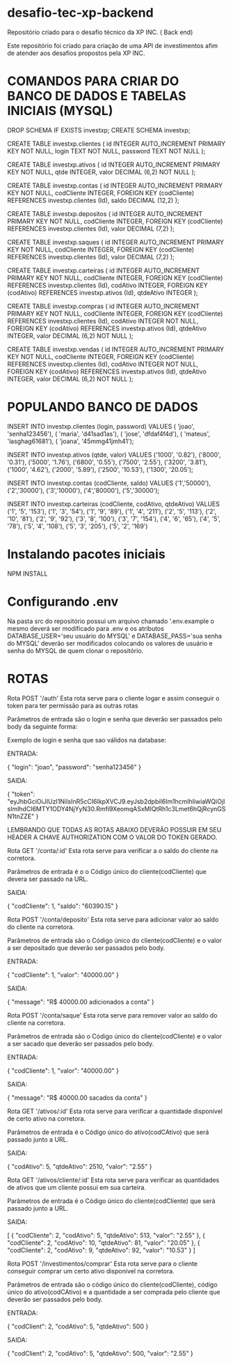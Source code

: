 # desafio-tec-xp-backend
Repositório criado para o desafio técnico da XP INC. ( Back end)

Este repositório foi criado para criação de uma API de investimentos afim de atender aos desafios propostos pela XP INC.

# COMANDOS PARA CRIAR DO BANCO DE DADOS E TABELAS INICIAIS (MYSQL)

DROP SCHEMA IF EXISTS investxp;
CREATE SCHEMA investxp;

CREATE TABLE investxp.clientes (
  id INTEGER AUTO_INCREMENT PRIMARY KEY NOT NULL,
  login TEXT NOT NULL,
  password TEXT NOT NULL
);

CREATE TABLE investxp.ativos (
  id INTEGER AUTO_INCREMENT PRIMARY KEY NOT NULL,
  qtde INTEGER,
  valor DECIMAL (6,2) NOT NULL
);

CREATE TABLE investxp.contas (
  id INTEGER AUTO_INCREMENT PRIMARY KEY NOT NULL,
  codCliente INTEGER,
  FOREIGN KEY (codCliente) REFERENCES investxp.clientes (Id),
  saldo DECIMAL (12,2)
);

CREATE TABLE investxp.depositos (
  id INTEGER AUTO_INCREMENT PRIMARY KEY NOT NULL,
  codCliente INTEGER,
  FOREIGN KEY (codCliente) REFERENCES investxp.clientes (Id),
  valor DECIMAL (7,2)
);

CREATE TABLE investxp.saques (
  id INTEGER AUTO_INCREMENT PRIMARY KEY NOT NULL,
  codCliente INTEGER,
  FOREIGN KEY (codCliente) REFERENCES investxp.clientes (Id),
  valor DECIMAL (7,2)
);

CREATE TABLE investxp.carteiras (
  id INTEGER AUTO_INCREMENT PRIMARY KEY NOT NULL,
  codCliente INTEGER,
  FOREIGN KEY (codCliente) REFERENCES investxp.clientes (Id),
  codAtivo INTEGER,
  FOREIGN KEY (codAtivo) REFERENCES investxp.ativos (Id),
  qtdeAtivo INTEGER
);

CREATE TABLE investxp.compras (
  id INTEGER AUTO_INCREMENT PRIMARY KEY NOT NULL,
  codCliente INTEGER,
  FOREIGN KEY (codCliente) REFERENCES investxp.clientes (Id),
  codAtivo INTEGER NOT NULL,
  FOREIGN KEY (codAtivo) REFERENCES investxp.ativos (Id),
  qtdeAtivo INTEGER,
  valor DECIMAL (6,2) NOT NULL
);

CREATE TABLE investxp.vendas (
  id INTEGER AUTO_INCREMENT PRIMARY KEY NOT NULL,
  codCliente INTEGER,
  FOREIGN KEY (codCliente) REFERENCES investxp.clientes (Id),
  codAtivo INTEGER NOT NULL,
  FOREIGN KEY (codAtivo) REFERENCES investxp.ativos (Id),
  qtdeAtivo INTEGER,
  valor DECIMAL (6,2) NOT NULL
);

# POPULANDO BANCO DE DADOS

INSERT INTO investxp.clientes (login, password)
VALUES ( 'joao', 'senha123456'),
( 'maria', 'd41sad1as'),
( 'jose', 'dfdaf4f4d'),
( 'mateus', 'lasghag61681'),
( 'joana', '45mmg41jmh41');

INSERT INTO investxp.ativos (qtde, valor)
VALUES ('1000', '0.82'),
('8000', '0.31'),
('5000', '1.76'),
('6800', '0.55'),
('7500', '2.55'),
('3200', '3.81'),
('1000', '4.62'),
('2000', '5.89'),
('2500', '10.53'),
('1300', '20.05');

INSERT INTO investxp.contas (codCliente, saldo)
VALUES ('1','50000'),
('2','30000'),
('3','10000'),
('4','80000'),
('5','30000');

INSERT INTO investxp.carteiras (codCliente, codAtivo, qtdeAtivo)
VALUES ('1', '5', '153'),
('1', '3', '54'),
('1', '9', '89'),
('1', '4', '211'),
('2', '5', '113'),
('2', '10', '81'),
('2', '9', '92'),
('3', '8', '100'),
('3', '7', '154'),
('4', '6', '65'),
('4', '5', '78'),
('5', '4', '108'),
('5', '3', '205'),
('5', '2', '169')

# Instalando pacotes iniciais

NPM INSTALL

# Configurando .env

Na pasta src do repositório possui um arquivo chamado '.env.example o mesmo deverá ser modificado para .env e 
os atributos DATABASE_USER='seu usuário do MYSQL' e DATABASE_PASS='sua senha do MYSQL' deverão ser modificados colocando os valores de usuário e senha do MYSQL de quem clonar o repositório.


# ROTAS

Rota POST '/auth'
Esta rota serve para o cliente logar e assim conseguir o token para ter permissão para as outras rotas

Parâmetros de entrada são o login e senha que deverão ser passados pelo body da seguinte forma:

Exemplo de login e senha que sao válidos na database:

ENTRADA:

{
  "login": "joao",
  "password": "senha123456"
}

SAIDA:

{
  "token": "eyJhbGciOiJIUzI1NiIsInR5cCI6IkpXVCJ9.eyJsb2dpbiI6Im1hcmlhIiwiaWQiOjIsImlhdCI6MTY1ODY4NjYyN30.Rmfi9XeomqASxMIQtRh1c3Lmet6hQjRcynGSN1tnZZE"
}

LEMBRANDO QUE TODAS AS ROTAS ABAIXO DEVERÃO POSSUIR EM SEU HEADER A CHAVE AUTHORIZATION COM O VALOR DO TOKEN GERADO.

Rota GET '/conta/:id'
Esta rota serve para verificar a o saldo do cliente na corretora.

Parâmetros de entrada é o o Código único do cliente(codCliente) que devera ser passado na URL.

SAIDA:

{
  "codCliente": 1,
  "saldo": "60390.15"
}

Rota POST '/conta/deposito'
Esta rota serve para adicionar valor ao saldo do cliente na corretora.

Parâmetros de entrada são o Código único do cliente(codCliente) e o valor a ser depositado que deverão ser passados pelo body.

ENTRADA:

{
  "codCliente": 1,
  "valor": "40000.00"
}

SAIDA:

{
  "message": "R$ 40000.00 adicionados a conta"
}

Rota POST '/conta/saque'
Esta rota serve para remover valor ao saldo do cliente na corretora.

Parâmetros de entrada são o Código único do cliente(codCliente) e o valor a ser sacado que deverão ser passados pelo body.

ENTRADA:

{
  "codCliente": 1,
  "valor": "40000.00"
}

SAIDA:

{
  "message": "R$ 40000.00 sacados da conta"
}

Rota GET '/ativos/:id'
Esta rota serve para verificar a quantidade disponível de certo ativo na corretora.

Parâmetros de entrada é o Código único do ativo(codCAtivo) que será passado junto a URL.

SAIDA:

{
  "codAtivo": 5,
  "qtdeAtivo": 2510,
  "valor": "2.55"
}

Rota GET '/ativos/cliente/:id'
Esta rota serve para verificar as quantidades de ativos que um cliente possui em sua carteira.

Parâmetros de entrada é o Código único do cliente(codCliente) que será passado junto a URL.

SAIDA:

[
  {
    "codCliente": 2,
    "codAtivo": 5,
    "qtdeAtivo": 513,
    "valor": "2.55"
  },
  {
    "codCliente": 2,
    "codAtivo": 10,
    "qtdeAtivo": 81,
    "valor": "20.05"
  },
  {
    "codCliente": 2,
    "codAtivo": 9,
    "qtdeAtivo": 92,
    "valor": "10.53"
  }
]

Rota POST '/investimentos/comprar'
Esta rota serve para o cliente conseguir comprar um certo ativo disponível na corretora.

Parâmetros de entrada são o código único do cliente(codCliente), código único do ativo(codCAtivo) e a quantidade a ser comprada pelo cliente que deverão ser passados pelo body.

ENTRADA:

{
  "codClient": 2,
  "codAtivo": 5,
  "qtdeAtivo": 500
}

SAIDA:

{
  "codClient": 2,
  "codAtivo": 5,
  "qtdeAtivo": 500,
  "valor": "2.55"
}
